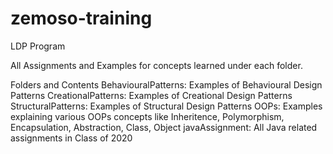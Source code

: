 # zemoso-training
LDP Program

All Assignments and Examples for concepts learned under each folder.

Folders and Contents
BehaviouralPatterns: Examples of Behavioural Design Patterns
CreationalPatterns: Examples of Creational Design Patterns
StructuralPatterns: Examples of Structural Design Patterns
OOPs: Examples explaining various OOPs concepts like Inheritence, Polymorphism, Encapsulation, Abstraction, Class, Object
javaAssignment: All Java related assignments in Class of 2020
